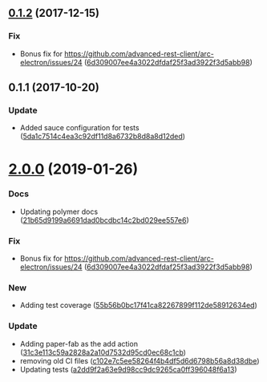 <a name="0.1.2"></a>
## [0.1.2](https://github.com/advanced-rest-client/cookie-manager/compare/0.1.1...0.1.2) (2017-12-15)


### Fix

* Bonus fix for https://github.com/advanced-rest-client/arc-electron/issues/24 ([6d309007ee4a3022dfdaf25f3ad3922f3d5abb98](https://github.com/advanced-rest-client/cookie-manager/commit/6d309007ee4a3022dfdaf25f3ad3922f3d5abb98))



<a name="0.1.1"></a>
## 0.1.1 (2017-10-20)


### Update

* Added sauce configuration for tests ([5da1c7514c4ea3c92df11d8a6732b8d8a8d12ded](https://github.com/advanced-rest-client/cookie-manager/commit/5da1c7514c4ea3c92df11d8a6732b8d8a8d12ded))



# [2.0.0](https://github.com/advanced-rest-client/cookie-manager/compare/0.1.1...2.0.0) (2019-01-26)


### Docs

* Updating polymer docs ([21b65d9199a6691dad0bcdbc14c2bd029ee557e6](https://github.com/advanced-rest-client/cookie-manager/commit/21b65d9199a6691dad0bcdbc14c2bd029ee557e6))

### Fix

* Bonus fix for https://github.com/advanced-rest-client/arc-electron/issues/24 ([6d309007ee4a3022dfdaf25f3ad3922f3d5abb98](https://github.com/advanced-rest-client/cookie-manager/commit/6d309007ee4a3022dfdaf25f3ad3922f3d5abb98))

### New

* Adding test coverage ([55b56b0bc17f41ca82267899f112de58912634ed](https://github.com/advanced-rest-client/cookie-manager/commit/55b56b0bc17f41ca82267899f112de58912634ed))

### Update

* Adding paper-fab as the add action ([31c3e113c59a2828a2a10d7532d95cd0ec68c1cb](https://github.com/advanced-rest-client/cookie-manager/commit/31c3e113c59a2828a2a10d7532d95cd0ec68c1cb))
* removing old CI files ([c102e7c5ee58264f4b4df5d6d6798b56a8d38dbe](https://github.com/advanced-rest-client/cookie-manager/commit/c102e7c5ee58264f4b4df5d6d6798b56a8d38dbe))
* Updating tests ([a2dd9f2a63e9d98cc9dc9265ca0ff396048f6a13](https://github.com/advanced-rest-client/cookie-manager/commit/a2dd9f2a63e9d98cc9dc9265ca0ff396048f6a13))



